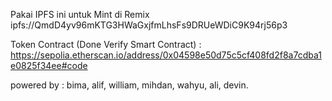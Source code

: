 Pakai IPFS ini untuk Mint di Remix
ipfs://QmdD4yv96mKTG3HWaGxjfmLhsFs9DRUeWDiC9K94rj56p3


Token Contract (Done Verify Smart Contract) :
https://sepolia.etherscan.io/address/0x04598e50d75c5cf408fd2f8a7cdba1e0825f34ee#code

powered by :
bima, alif, william, mihdan, wahyu, ali, devin.
